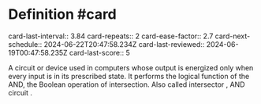 # Definition #card
card-last-interval:: 3.84
card-repeats:: 2
card-ease-factor:: 2.7
card-next-schedule:: 2024-06-22T20:47:58.234Z
card-last-reviewed:: 2024-06-19T00:47:58.235Z
card-last-score:: 5

A circuit or device used in computers whose output is energized only
when every input is in its prescribed state. It performs the logical
function of the AND, the Boolean operation of intersection. Also called
intersector , AND circuit .